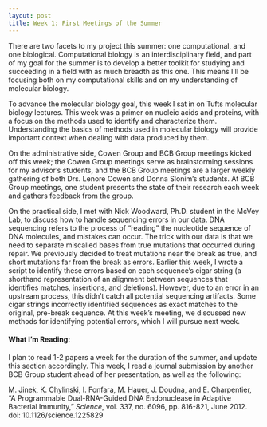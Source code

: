 ```yaml
---
layout: post
title: Week 1: First Meetings of the Summer
---
```


There are two facets to my project this summer: one computational, and one biological. Computational biology is an interdisciplinary field, and part of my goal for the summer is to develop a better toolkit for studying and succeeding in a field with as much breadth as this one. This means I’ll be focusing both on my computational skills and on my understanding of molecular biology.

To advance the molecular biology goal, this week I sat in on Tufts molecular biology lectures. This week was a primer on nucleic acids and proteins, with a focus on the methods used to identify and characterize them. Understanding the basics of methods used in molecular biology will provide important context when dealing with data produced by them. 

On the administrative side, Cowen Group and BCB Group meetings kicked off this week; the Cowen Group meetings serve as brainstorming sessions for my advisor’s students, and the BCB Group meetings are a larger weekly gathering of both Drs. Lenore Cowen and Donna Slonim’s students. At BCB Group meetings, one student presents the state of their research each week and gathers feedback from the group. 

On the practical side, I met with Nick Woodward, Ph.D. student in the McVey Lab, to discuss how to handle sequencing errors in our data. DNA sequencing refers to the process of “reading” the nucleotide sequence of DNA molecules, and mistakes can occur. The trick with our data is that we need to separate miscalled bases from true mutations that occurred during repair. We previously decided to treat mutations near the break as true, and short mutations far from the break as errors. Earlier this week, I wrote a script to identify these errors based on each sequence’s cigar string (a shorthand representation of an alignment between sequences that identifies matches, insertions, and deletions). However, due to an error in an upstream process, this didn’t catch all potential sequencing artifacts. Some cigar strings incorrectly identified sequences as exact matches to the original, pre-break sequence. At this week’s meeting, we discussed new methods for identifying potential errors, which I will pursue next week.

#### What I’m Reading: 
I plan to read 1-2 papers a week for the duration of the summer, and update this section accordingly. This week, I read a journal submission by another BCB Group student ahead of her presentation, as well as the following:

M. Jinek, K. Chylinski, I. Fonfara, M. Hauer, J. Doudna, and E. Charpentier, “A Programmable Dual-RNA-Guided DNA Endonuclease in Adaptive Bacterial Immunity,” _Science_, vol. 337, no. 6096, pp. 816-821, June 2012. doi: 10.1126/science.1225829

